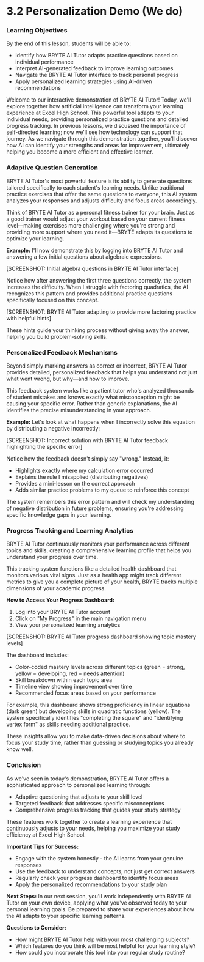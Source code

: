 # 3.2 Personalization Demo (We do)

### Learning Objectives

By the end of this lesson, students will be able to:

- Identify how BRYTE AI Tutor adapts practice questions based on individual performance
- Interpret AI-generated feedback to improve learning outcomes
- Navigate the BRYTE AI Tutor interface to track personal progress
- Apply personalized learning strategies using AI-driven recommendations

Welcome to our interactive demonstration of BRYTE AI Tutor! Today, we'll explore together how artificial intelligence can transform your learning experience at Excel High School. This powerful tool adapts to your individual needs, providing personalized practice questions and detailed progress tracking. In previous lessons, we discussed the importance of self-directed learning; now we'll see how technology can support that journey. As we navigate through this demonstration together, you'll discover how AI can identify your strengths and areas for improvement, ultimately helping you become a more efficient and effective learner.

### Adaptive Question Generation

BRYTE AI Tutor's most powerful feature is its ability to generate questions tailored specifically to each student's learning needs. Unlike traditional practice exercises that offer the same questions to everyone, this AI system analyzes your responses and adjusts difficulty and focus areas accordingly.

Think of BRYTE AI Tutor as a personal fitness trainer for your brain. Just as a good trainer would adjust your workout based on your current fitness level—making exercises more challenging where you're strong and providing more support where you need it—BRYTE adapts its questions to optimize your learning.

**Example:** I'll now demonstrate this by logging into BRYTE AI Tutor and answering a few initial questions about algebraic expressions. 

[SCREENSHOT: Initial algebra questions in BRYTE AI Tutor interface]

Notice how after answering the first three questions correctly, the system increases the difficulty. When I struggle with factoring quadratics, the AI recognizes this pattern and provides additional practice questions specifically focused on this concept.

[SCREENSHOT: BRYTE AI Tutor adapting to provide more factoring practice with helpful hints]

These hints guide your thinking process without giving away the answer, helping you build problem-solving skills.

### Personalized Feedback Mechanisms

Beyond simply marking answers as correct or incorrect, BRYTE AI Tutor provides detailed, personalized feedback that helps you understand not just what went wrong, but why—and how to improve.

This feedback system works like a patient tutor who's analyzed thousands of student mistakes and knows exactly what misconception might be causing your specific error. Rather than generic explanations, the AI identifies the precise misunderstanding in your approach.

**Example:** Let's look at what happens when I incorrectly solve this equation by distributing a negative incorrectly:

[SCREENSHOT: Incorrect solution with BRYTE AI Tutor feedback highlighting the specific error]

Notice how the feedback doesn't simply say "wrong." Instead, it:
- Highlights exactly where my calculation error occurred
- Explains the rule I misapplied (distributing negatives)
- Provides a mini-lesson on the correct approach
- Adds similar practice problems to my queue to reinforce this concept

The system remembers this error pattern and will check my understanding of negative distribution in future problems, ensuring you're addressing specific knowledge gaps in your learning.

### Progress Tracking and Learning Analytics

BRYTE AI Tutor continuously monitors your performance across different topics and skills, creating a comprehensive learning profile that helps you understand your progress over time.

This tracking system functions like a detailed health dashboard that monitors various vital signs. Just as a health app might track different metrics to give you a complete picture of your health, BRYTE tracks multiple dimensions of your academic progress.

**How to Access Your Progress Dashboard:**
1. Log into your BRYTE AI Tutor account
2. Click on "My Progress" in the main navigation menu
3. View your personalized learning analytics

[SCREENSHOT: BRYTE AI Tutor progress dashboard showing topic mastery levels]

The dashboard includes:
- Color-coded mastery levels across different topics (green = strong, yellow = developing, red = needs attention)
- Skill breakdown within each topic area
- Timeline view showing improvement over time
- Recommended focus areas based on your performance

For example, this dashboard shows strong proficiency in linear equations (dark green) but developing skills in quadratic functions (yellow). The system specifically identifies "completing the square" and "identifying vertex form" as skills needing additional practice.

These insights allow you to make data-driven decisions about where to focus your study time, rather than guessing or studying topics you already know well.

### Conclusion

As we've seen in today's demonstration, BRYTE AI Tutor offers a sophisticated approach to personalized learning through:
- Adaptive questioning that adjusts to your skill level
- Targeted feedback that addresses specific misconceptions
- Comprehensive progress tracking that guides your study strategy

These features work together to create a learning experience that continuously adjusts to your needs, helping you maximize your study efficiency at Excel High School.

**Important Tips for Success:**
- Engage with the system honestly - the AI learns from your genuine responses
- Use the feedback to understand concepts, not just get correct answers
- Regularly check your progress dashboard to identify focus areas
- Apply the personalized recommendations to your study plan

**Next Steps:**
In our next session, you'll work independently with BRYTE AI Tutor on your own device, applying what you've observed today to your personal learning goals. Be prepared to share your experiences about how the AI adapts to your specific learning patterns.

**Questions to Consider:**
- How might BRYTE AI Tutor help with your most challenging subjects?
- Which features do you think will be most helpful for your learning style?
- How could you incorporate this tool into your regular study routine?



